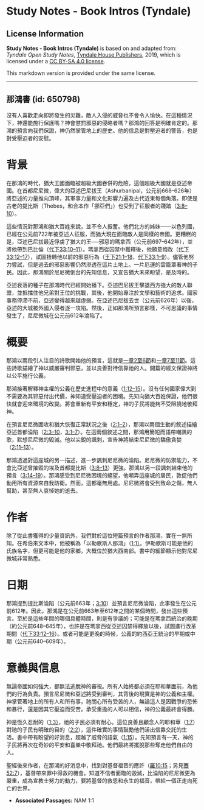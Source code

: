 # Study Notes - Book Intros (Tyndale)

## License Information

**Study Notes - Book Intros (Tyndale)** is based on and adapted from: _Tyndale Open Study Notes_, [Tyndale House Publishers](https://tyndaleopenresources.com/), 2019, which is licensed under a [CC BY-SA 4.0 license](https://creativecommons.org/licenses/by-sa/4.0/legalcode.en).

This markdown version is provided under the same license.



--------------------------------

## 那鴻書 (id: 650798)

沒有人喜歡走向即將發生的災難，敵人入侵的威脅也不會令人愉快。在這種情況下，神還能施行保護嗎？神會懲罰邪惡的侵略者嗎？那鴻的回答是明確肯定的。那鴻的預言向我們保證，神仍然掌管地上的歷史。他的信息是對壓迫者的警告，也是對受壓迫者的安慰。

背景
==

在那鴻的時代，猶大王國面臨被超級大國吞併的危險，這個超級大國就是亞述帝國。在首都尼尼微，偉大的亞述巴尼拔王（Ashurbanipal，公元前668–626年）將亞述的力量推向頂峰，其軍事力量和文化影響力遍及古代近東每個角落。即使是古老的提比斯（Thebes，和合本作「挪亞們」）也受到了征服者的踐踏（[3:8–10](https://ref.ly/Nah3:8-Nah3:10)）。

這些情況對那鴻和猶大百姓來說，並不令人振奮。他們北方的姊妹——以色列國，已經在公元前722年被亞述人征服，而猶大現在面臨敵人是同樣的帝國。更糟糕的是，亞述巴尼拔最近俘虜了猶大的王──邪惡的瑪拿西（公元前697–642年），並將他帶到巴比倫（[代下33:10–11](https://ref.ly/2Chr33:10-2Chr33:11)）。瑪拿西從囚禁中獲釋後，他願意悔改（[代下33:12–17](https://ref.ly/2Chr33:12-2Chr33:17)），試圖扭轉他以前的邪惡行為（[王下21:1–18](https://ref.ly/2Kgs21:1-2Kgs21:18)，[代下33:1–9](https://ref.ly/2Chr33:1-2Chr33:9)）。儘管他努力嘗試，但是過去的邪惡影響仍然滲透在這片土地上。一片厄運的雲籠罩著神的子民。因此，那鴻關於尼尼微倒台的先知信息，又宣告猶大未來盼望，是及時的。

亞述衰落的種子在那鴻時代已經開始播下。亞述巴尼拔王擊退西方強大的敵人聯盟，並抵擋住他兄弟對王位的挑戰，其後，他開始專注於文學和藝術的追求。國家事務停滯不前，亞述變得越來越虛弱。在亞述巴尼拔去世（公元前626年）以後，亞述的大城被外國入侵者逐一攻陷。然後，正如那鴻所預言那樣，不可思議的事情發生了，尼尼微城在公元前612年淪陷了。

概要
==

那鴻以兩段引人注目的詩歌開始他的預言，這就是[一章2至6節](https://ref.ly/Nah1:2-Nah1:6)和[一章7至11節](https://ref.ly/Nah1:7-Nah1:11)。這些詩歌描繪了神以威嚴審判邪惡，並以良善對待信靠祂的人。開篇的經文保證神將以公平施行公義。

那鴻接著解釋神主權的公義在歷史進程中的意義（[1:12–15](https://ref.ly/Nah1:12-Nah1:15)）。沒有任何國家偉大到不需要為其邪惡付出代價，神知道受壓迫者的困境。先知向猶大百姓保證，他們很快就會迎來環境的改變。將會重新有平安和穩定，神的子民將能夠不受阻撓地敬拜神。

在預言尼尼微圍攻和猶大恢復正常狀況之後（[2:1–2](https://ref.ly/Nah2:1-Nah2:2)），那鴻以兩個生動的敘述描繪亞述首都淪陷（[2:3–10](https://ref.ly/Nah2:3-Nah2:10)，[3:1–7](https://ref.ly/Nah3:1-Nah3:7)）。在這兩個敘述之間，那鴻用簡短而語帶嘲諷的歌，默想尼尼微的毀滅。他以尖銳的諷刺，宣告神將結束尼尼微的驕傲貪婪（[2:11–13](https://ref.ly/Nah2:11-Nah2:13)）。

那鴻透過對這座城的另一描述，進一步諷刺尼尼微的淪陷。尼尼微的防禦能力，不會比亞述曾摧毀的埃及首都提比斯（[3:8–13](https://ref.ly/Nah3:8-Nah3:13)）更強。那鴻以另一段諷刺結束他的預言（[3:14–19](https://ref.ly/Nah3:14-Nah3:19)）。那鴻感受到尼尼微困境的絕望，他嘲弄這座城的居民，敦促他們動用所有資源來自我防衛。然而，這都毫無用處。尼尼微將會受到致命之傷，無人幫助，甚至無人哀悼她的逝去。

作者
==

除了從此書獲得的少量資訊外，我們對於這位短篇預言的作者那鴻，實在一無所知。在希伯來文本中，他被稱為「以勒歌斯人那鴻」（[1:1）](https://ref.ly/Nah1:1)。伊勒歌斯可能是他的氏族名字，但更可能是他的家鄉，大概位於猶大西南部。書中的細節顯示他對尼尼微城非常熟悉。

日期
==

那鴻提到提比斯淪陷（公元前663年；[3:10](https://ref.ly/Nah3:10)）並預言尼尼微淪陷，此事發生在公元前612年。因此，那鴻是在公元前663年至612年之間的某個時間，發出這些預言。至於是這些年間的哪個具體時間，則是有爭議的；可能是在瑪拿西統治的晚期（約公元前648–645年），也許是在瑪拿西從亞述囚禁得釋放以後，試圖進行改革期間（[代下33:12–16](https://ref.ly/2Chr33:12-2Chr33:16)）。或者可能是更晚的時候，公義的約西亞王統治的早期或中期（公元前640–609年）。

意義與信息
=====

無論帝國如何強大，都無法逃脫神的審視。所有人始終都必須在耶和華面前，為他們的行為負責。預言尼尼微和亞述將受到審判，其背後的現實是神的公義和主權。神掌管著地上的所有人和所有事，祂關心所有受苦的人，無論這人是因戰爭的恐怖和暴行，還是因其它壓迫而受苦。承受重擔的人可以相信，神的公義最終會得勝。

神是恆久忍耐的（[1:3）](https://ref.ly/Nah1:3)，祂的子民必須有耐心。這位良善且顧念人的耶和華（[1:7](https://ref.ly/Nah1:7)）對祂的子民有明確的目的（[2:2](https://ref.ly/Nah2:2)），這件確實的事情鼓勵他們活出信靠交託的生活。書中帶有盼望的好消息，超越了威脅的語氣（[1:15](https://ref.ly/Nah1:15)）。先知預言有一天，神的子民將再次在奇妙的平安和喜樂中敬拜祂。他們最終將擺脫那些奪走他們自由的人。

聖經後來作者，在那鴻的好消息中，找到對基督福音的應許（[羅10:15](https://ref.ly/Rom10:15)；另見[賽52:7](https://ref.ly/Isa52:7)），基督帶來罪中得救的機會。知道不信者面臨的毀滅，比淪陷的尼尼微更為嚴重，成為宣教士努力的動力，要將基督的救恩和永生的福音，帶給一個正走向死亡的世界。

* **Associated Passages:** NAM 1:1

